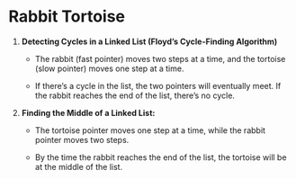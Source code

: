 #  Rabbit Tortoise 

1. **Detecting Cycles in a Linked List (Floyd’s Cycle-Finding Algorithm)**
   - The rabbit (fast pointer) moves two steps at a time, and the tortoise (slow pointer) moves one step at a time.

   - If there’s a cycle in the list, the two pointers will eventually meet. If the rabbit reaches the end of the list, there’s no cycle.

2. **Finding the Middle of a Linked List:**
   - The tortoise pointer moves one step at a time, while the rabbit pointer moves two steps.

   - By the time the rabbit reaches the end of the list, the tortoise will be at the middle of the list.